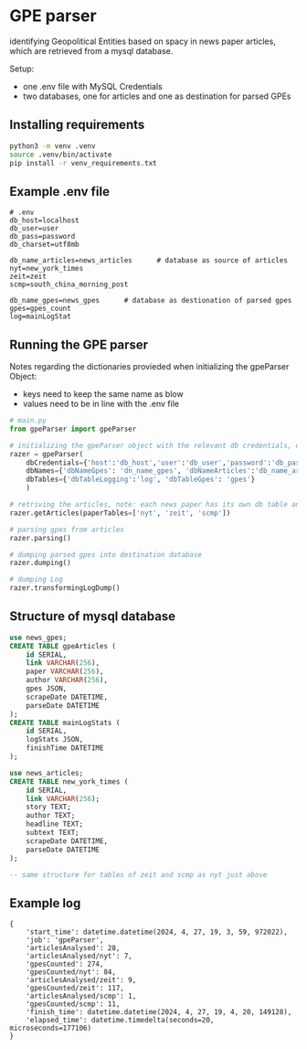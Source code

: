 # GPE parser

identifying Geopolitical Entities based on spacy in news paper articles, which are retrieved from a mysql database.

Setup: 

* one .env file with MySQL Credentials
* two databases, one for articles and one as destination for parsed GPEs

## Installing requirements

```bash
python3 -m venv .venv
source .venv/bin/activate
pip install -r venv_requirements.txt
```

## Example .env file
```env
# .env
db_host=localhost
db_user=user
db_pass=password
db_charset=utf8mb

db_name_articles=news_articles      # database as source of articles
nyt=new_york_times
zeit=zeit
scmp=south_china_morning_post

db_name_gpes=news_gpes      # database as destionation of parsed gpes
gpes=gpes_count
log=mainLogStat
```

## Running the GPE parser
Notes regarding the dictionaries provieded when initializing the gpeParser Object:
* keys need to keep the same name as blow
* values need to be in line with the .env file
```python
# main.py
from gpeParser import gpeParser

# initializing the gpeParser object with the relevant db credentials, db names, and db table names
razer = gpeParser(
    dbCredentials={'host':'db_host','user':'db_user','password':'db_pass','charset':'db_charset'}, 
    dbNames={'dbNameGpes': 'dn_name_gpes', 'dbNameArticles':'db_name_articles'}, 
    dbTables={'dbTableLogging':'log', 'dbTableGpes': 'gpes'}
    )

# retriving the articles, note: each news paper has its own db table and its very important to probide the paperTables exactly as specified in .env file
razer.getArticles(paperTables=['nyt', 'zeit', 'scmp'])

# parsing gpes from articles 
razer.parsing()

# dumping parsed gpes into destination database
razer.dumping()

# dumping Log
razer.transformingLogDump()

```
## Structure of mysql database

```sql
use news_gpes;
CREATE TABLE gpeArticles (
    id SERIAL, 
    link VARCHAR(256),
    paper VARCHAR(256),
    author VARCHAR(256),
    gpes JSON,
    scrapeDate DATETIME,
    parseDate DATETIME
);
CREATE TABLE mainLogStats (
    id SERIAL,
    logStats JSON,
    finishTime DATETIME
);

use news_articles;
CREATE TABLE new_york_times (
    id SERIAL,
    link VARCHAR(256);
    story TEXT;
    author TEXT;
    headline TEXT;
    subtext TEXT;
    scrapeDate DATETIME,
    parseDate DATETIME
);

-- same structure for tables of zeit and scmp as nyt just above

```

## Example log

```
{
    'start_time': datetime.datetime(2024, 4, 27, 19, 3, 59, 972022), 
    'job': 'gpeParser', 
    'articlesAnalysed': 28, 
    'articlesAnalysed/nyt': 7, 
    'gpesCounted': 274, 
    'gpesCounted/nyt': 84, 
    'articlesAnalysed/zeit': 9, 
    'gpesCounted/zeit': 117, 
    'articlesAnalysed/scmp': 1, 
    'gpesCounted/scmp': 11, 
    'finish_time': datetime.datetime(2024, 4, 27, 19, 4, 20, 149128), 
    'elapsed_time': datetime.timedelta(seconds=20, microseconds=177106)
}
```